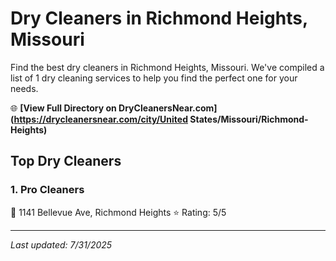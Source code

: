 # Dry Cleaners in Richmond Heights, Missouri

Find the best dry cleaners in Richmond Heights, Missouri. We've compiled a list of 1 dry cleaning services to help you find the perfect one for your needs.

🌐 **[View Full Directory on DryCleanersNear.com](https://drycleanersnear.com/city/United States/Missouri/Richmond-Heights)**

## Top Dry Cleaners

### 1. Pro Cleaners
📍 1141 Bellevue Ave, Richmond Heights
⭐ Rating: 5/5


---

*Last updated: 7/31/2025*
